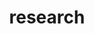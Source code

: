 ---
layout: page
title: research
nav: true
nav_order: 1
dropdown: true
children:
    - title: publications
      permalink: /publications/
    - title: divider
    - title: projects
      permalink: /projects/
---